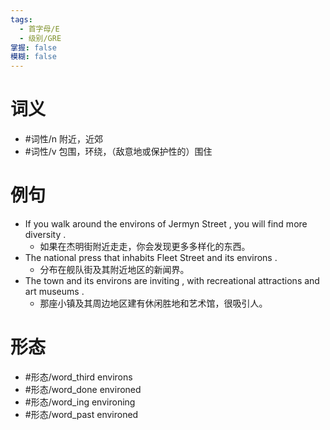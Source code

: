 ```yaml
---
tags:
  - 首字母/E
  - 级别/GRE
掌握: false
模糊: false
---
```

# 词义
- #词性/n  附近，近郊
- #词性/v  包围，环绕，（敌意地或保护性的）围住
# 例句
- If you walk around the environs of Jermyn Street , you will find more diversity .
	- 如果在杰明街附近走走，你会发现更多多样化的东西。
- The national press that inhabits Fleet Street and its environs .
	- 分布在舰队街及其附近地区的新闻界。
- The town and its environs are inviting , with recreational attractions and art museums .
	- 那座小镇及其周边地区建有休闲胜地和艺术馆，很吸引人。
# 形态
- #形态/word_third environs
- #形态/word_done environed
- #形态/word_ing environing
- #形态/word_past environed
